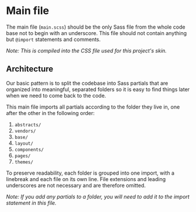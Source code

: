 # Main file

The main file (`main.scss`) should be the only Sass file from the whole code base not to begin with an underscore. This file should not contain anything but `@import` statements and comments.

*Note: This is compiled into the CSS file used for this project's skin.*

## Architecture

Our basic pattern is to split the codebase into Sass partials that are organized into meaningful, separated folders so it is easy to find things later when we need to come back to the code.

This main file imports all partials according to the folder they live in, one after the other in the following order:

1. `abstracts/`
2. `vendors/`
3. `base/`
4. `layout/`
5. `components/`
6. `pages/`
7. `themes/`

To preserve readability, each folder is grouped into one import, with a linebreak and each file on its own line. File extensions and leading underscores are not necessary and are therefore omitted.

*Note: If you add any partials to a folder, you will need to add it to the import statement in this file.*
